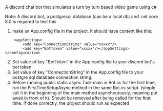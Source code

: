 A discord chat bot that simulates a turn by turn based video game using c#

Note: A discord bot, a postgresql database (can be a local db) and .net core 8.0 is required to test this



1. make an App.config file in the project. it should have content like this:

```<configuration>
    <appSettings>
        <add key="ConnectionString" value="xxxxx"/>
        <add key="BotToken" value="xxxxx"/></appSettings>
</configuration>
```

2. Set value of key "BotToken"  in the App.config file to your discord bot's bot token
3. Set value of key "ConnectionString"  in the App.config file to your postgre sql database connection string.
4. Before running public static async Task main in Bot.cs for the first time, run the FirstTimeSetupAsync method in the same Bot.cs script. (simply call it in the beginning of the main method asynchourously, meaning put await in front of it). Should be removed after being called for the first time. If done correctly, the project should run as expected
